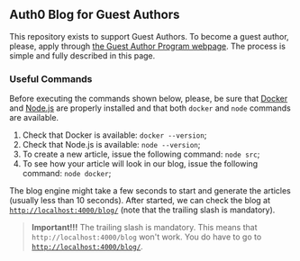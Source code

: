 ## Auth0 Blog for Guest Authors

This repository exists to support Guest Authors. To become a guest author, please, apply through [the Guest Author Program webpage](https://auth0.com/guest-authors). The process is simple and fully described in this page.

### Useful Commands

Before executing the commands shown below, please, be sure that [Docker](https://www.docker.com/community-edition) and [Node.js](https://nodejs.org/) are properly installed and that both `docker` and `node` commands are available.

1. Check that Docker is available: `docker --version`;
2. Check that Node.js is available: `node --version`;
3. To create a new article, issue the following command: `node src`;
4. To see how your article will look in our blog, issue the following command: `node docker`;

The blog engine might take a few seconds to start and generate the articles (usually less than 10 seconds). After started, we can check the blog at [`http://localhost:4000/blog/`](http://localhost:4000/blog/) (note that the trailing slash is mandatory).

> __Important!!!__ The trailing slash is mandatory. This means that `http://localhost:4000/blog` won't work. You do have to go to [`http://localhost:4000/blog/`](http://localhost:4000/blog/).
